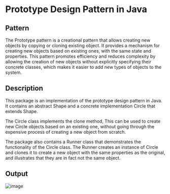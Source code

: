 # Prototype Design Pattern in Java
## Pattern
The Prototype pattern is a creational pattern that allows creating new objects by copying or cloning existing object. 
It provides a mechanism for creating new objects based on existing ones, with the same state and properties. 
This pattern promotes efficiency and reduces complexity by allowing the creation of new objects without explicitly specifying their concrete classes, 
which makes it easier to add new types of objects to the system.  
## Description
This package is an implementation of the prototype design pattern in Java. 
It contains an abstract Shape and a concrete implementation Circle that extends Shape.

The Circle class implements the clone method,
This can be used to create new Circle objects based on an existing one, 
without going through the expensive process of creating a new object from scratch.

The package also contains a Runner class that demonstrates the functionality of the Circle class.
The Runner creates an instance of Circle and clones it to create a new object with the same properties as the original, 
and illustrates that they are in fact not the same object.
## Output
![image](https://user-images.githubusercontent.com/84196929/235734404-73db0714-744a-4a6e-939f-2fccca2f6e25.png)
